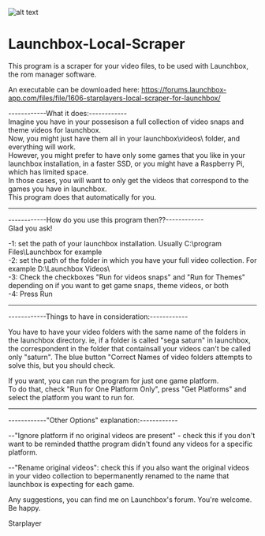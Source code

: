![alt text](https://forums.launchbox-app.com/uploads/monthly_2019_02/llst.png.47899c48356d3b7b33c697b91efda3a2.png)

# Launchbox-Local-Scraper

 This program is a scraper for your video files, to be used with Launchbox, the rom manager software.  
 
 An executable can be downloaded here: https://forums.launchbox-app.com/files/file/1606-starplayers-local-scraper-for-launchbox/  
 
  ------------What it does:------------  
Imagine you have in your possesison a full collection of video snaps and theme videos for launchbox.  
Now, you might just have them all in your launchbox\videos\ folder, and everything will work.  
However, you might prefer to have only some games that you like in your launchbox installation, in a faster SSD, or you might have a Raspberry Pi, which has limited space.  
In those cases, you will want to only get the videos that correspond to the games you have in launchbox.  
This program does that automatically for you.  

-----------------------------------------------------------------------------------------------------------  

------------How do you use this program then??------------  
Glad you ask!  

-1: set the path of your launchbox installation. Usually C:\program Files\Launchbox for example  
-2: set the path of the folder in which you have your full video collection. For example D:\Launchbox Videos\  
-3: Check the checkboxes "Run for videos snaps" and "Run for Themes" depending on if you want to get game snaps, theme videos, or both  
-4: Press Run  

-----------------------------------------------------------------------------------------------------------

------------Things to have in consideration:------------

You have to have your video folders with the same name of the folders in the launchbox directory.
ie, if a folder is called "sega saturn" in launchbox, the correspondent in the folder that containsall your videos can't be called only "saturn".
The blue button "Correct Names of video folders attempts to solve this, but you should check.  
  
If you want, you can run the program for just one game platform.  
To do that, check "Run for One Platform Only", press "Get Platforms" and select the platform you want to run for.

-----------------------------------------------------------------------------------------------------------

------------"Other Options" explanation:------------  
  
--"Ignore platform if no original videos are present" - check this if you don't want to be reminded thatthe program didn't found any videos for a specific platform.

--"Rename original videos": check this if you also want the original videos in your video collection to bepermanently renamed to the name that launchbox is expecting for each game.

Any suggestions, you can find me on Launchbox's forum.
You're welcome. Be happy.

Starplayer 
